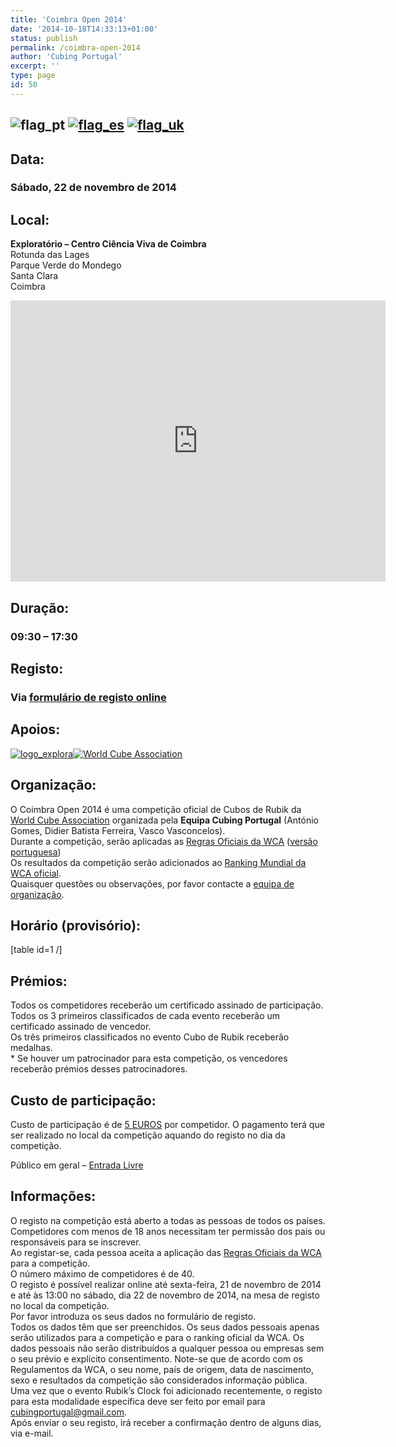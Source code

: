 ```yaml
---
title: 'Coimbra Open 2014'
date: '2014-10-18T14:33:13+01:00'
status: publish
permalink: /coimbra-open-2014
author: 'Cubing Portugal'
excerpt: ''
type: page
id: 50
---
```

![flag_pt](../../uploads/2014/10/flag_pt.jpg) [![flag_es](../../uploads/2014/10/flag_es.png)](http://cubing.pt/coimbra-open-2014-es) [![flag_uk](../../uploads/2014/10/flag_uk.jpg)](http://cubing.pt/coimbra-open-2014-en)
---------------------------------------------------------------------------------------------------------------------------------------------------------------------------------------------------------------------------

Data:
-----

### Sábado, 22 de novembro de 2014

Local:
------

**Exploratório – Centro Ciência Viva de Coimbra**  
Rotunda das Lages  
Parque Verde do Mondego  
Santa Clara  
Coimbra  
<iframe frameborder="0" height="450" src="https://www.google.com/maps/embed?pb=!1m18!1m12!1m3!1d3047.5431679385338!2d-8.429173999999975!3d40.196979000000006!2m3!1f0!2f0!3f0!3m2!1i1024!2i768!4f13.1!3m3!1m2!1s0xd22f9afc482f9cd%3A0xf02e60b55975a399!2sExplorat%C3%B3rio+Infante+Dom+Henrique+-+Centro+de+Ci%C3%AAncia+Viva!5e0!3m2!1sen!2spt!4v1413642964849" style="border: 0;" width="600"></iframe>

Duração:
--------

### 09:30 – 17:30

Registo:
--------

### Via [formulário de registo online](https://www.worldcubeassociation.org/results/c.php?form=Registration+Form&competitionId=CoimbraOpen2014)

Apoios:
-------

[![logo_explora](../../uploads/2014/10/logo_explora.png)](http://www.exploratorio.pt "Exploratório Infante D. Henrique - Centro Ciência Viva de Coimbra")[![World Cube Association](../../uploads/2014/10/WCA_small2.gif)](http://www.worldcubeassociation.org)

Organização:
------------

O Coimbra Open 2014 é uma competição oficial de Cubos de Rubik da [World Cube Association](http://www.worldcubeassociation.org) organizada pela **Equipa Cubing Portugal** (António Gomes, Didier Batista Ferreira, Vasco Vasconcelos).  
Durante a competição, serão aplicadas as [Regras Oficiais da WCA](http://www.worldcubeassociation.org/regulations) ([versão portuguesa](https://www.worldcubeassociation.org/regulations/translations/portuguese-european/ "Versão portuguesa do Regulamento da WCA"))  
Os resultados da competição serão adicionados ao [Ranking Mundial da WCA oficial](http://www.worldcubeassociation.org/results "Resultados Oficiais da WCA").  
Quaisquer questões ou observações, por favor contacte a [equipa de organização](mailto:cubingportugal@gmail.com "Email da equipa de organização").

Horário (provisório):
---------------------

\[table id=1 /\]

Prémios:
--------

Todos os competidores receberão um certificado assinado de participação.  
Todos os 3 primeiros classificados de cada evento receberão um certificado assinado de vencedor.  
Os três primeiros classificados no evento Cubo de Rubik receberão medalhas.  
\* Se houver um patrocinador para esta competição, os vencedores receberão prémios desses patrocinadores.

Custo de participação:
----------------------

Custo de participação é de <span style="text-decoration: underline;">5 EUROS</span> por competidor. O pagamento terá que ser realizado no local da competição aquando do registo no dia da competição.

Público em geral – <span style="text-decoration: underline;">Entrada Livre</span>

Informações:
------------

O registo na competição está aberto a todas as pessoas de todos os países.  
Competidores com menos de 18 anos necessitam ter permissão dos pais ou responsáveis para se inscrever.  
Ao registar-se, cada pessoa aceita a aplicação das [Regras Oficiais da WCA](http://www.worldcubeassociation.org/regulations) para a competição.  
O número máximo de competidores é de 40.  
O registo é possível realizar online até sexta-feira, 21 de novembro de 2014 e até às 13:00 no sábado, dia 22 de novembro de 2014, na mesa de registo no local da competição.  
Por favor introduza os seus dados no formulário de registo.  
Todos os dados têm que ser preenchidos. Os seus dados pessoais apenas serão utilizados para a competição e para o ranking oficial da WCA. Os dados pessoais não serão distribuídos a qualquer pessoa ou empresas sem o seu prévio e explícito consentimento. Note-se que de acordo com os Regulamentos da WCA, o seu nome, país de origem, data de nascimento, sexo e resultados da competição são considerados informação pública.  
Uma vez que o evento Rubik’s Clock foi adicionado recentemente, o registo para esta modalidade específica deve ser feito por email para cubingportugal@gmail.com.  
Após enviar o seu registo, irá receber a confirmação dentro de alguns dias, via e-mail.